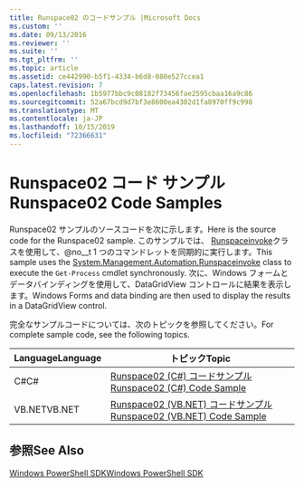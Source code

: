 ```yaml
---
title: Runspace02 のコードサンプル |Microsoft Docs
ms.custom: ''
ms.date: 09/13/2016
ms.reviewer: ''
ms.suite: ''
ms.tgt_pltfrm: ''
ms.topic: article
ms.assetid: ce442990-b5f1-4334-b6d8-080e527ccea1
caps.latest.revision: 7
ms.openlocfilehash: 1b5977bbc9c08182f73456fae2595cbaa16a9c86
ms.sourcegitcommit: 52a67bcd9d7bf3e8600ea4302d1fa8970ff9c998
ms.translationtype: MT
ms.contentlocale: ja-JP
ms.lasthandoff: 10/15/2019
ms.locfileid: "72366631"
---
```

# <a name="runspace02-code-samples"></a><span data-ttu-id="e6a8d-102">Runspace02 コード サンプル</span><span class="sxs-lookup"><span data-stu-id="e6a8d-102">Runspace02 Code Samples</span></span>

<span data-ttu-id="e6a8d-103">Runspace02 サンプルのソースコードを次に示します。</span><span class="sxs-lookup"><span data-stu-id="e6a8d-103">Here is the source code for the Runspace02 sample.</span></span> <span data-ttu-id="e6a8d-104">このサンプルでは、 [Runspaceinvoke](/dotnet/api/System.Management.Automation.RunspaceInvoke)クラスを使用して、@no__t 1 つのコマンドレットを同期的に実行します。</span><span class="sxs-lookup"><span data-stu-id="e6a8d-104">This sample uses the [System.Management.Automation.Runspaceinvoke](/dotnet/api/System.Management.Automation.RunspaceInvoke) class to execute the `Get-Process` cmdlet synchronously.</span></span> <span data-ttu-id="e6a8d-105">次に、Windows フォームとデータバインディングを使用して、DataGridView コントロールに結果を表示します。</span><span class="sxs-lookup"><span data-stu-id="e6a8d-105">Windows Forms and data binding are then used to display the results in a DataGridView control.</span></span>

<span data-ttu-id="e6a8d-106">完全なサンプルコードについては、次のトピックを参照してください。</span><span class="sxs-lookup"><span data-stu-id="e6a8d-106">For complete sample code, see the following topics.</span></span>

|<span data-ttu-id="e6a8d-107">Language</span><span class="sxs-lookup"><span data-stu-id="e6a8d-107">Language</span></span>|<span data-ttu-id="e6a8d-108">トピック</span><span class="sxs-lookup"><span data-stu-id="e6a8d-108">Topic</span></span>|
|--------------|-----------|
|<span data-ttu-id="e6a8d-109">C#</span><span class="sxs-lookup"><span data-stu-id="e6a8d-109">C#</span></span>|[<span data-ttu-id="e6a8d-110">Runspace02 (C#) コードサンプル</span><span class="sxs-lookup"><span data-stu-id="e6a8d-110">Runspace02 (C#) Code Sample</span></span>](./runspace02-csharp-code-sample.md)|
|<span data-ttu-id="e6a8d-111">VB.NET</span><span class="sxs-lookup"><span data-stu-id="e6a8d-111">VB.NET</span></span>|[<span data-ttu-id="e6a8d-112">Runspace02 (VB.NET) コードサンプル</span><span class="sxs-lookup"><span data-stu-id="e6a8d-112">Runspace02 (VB.NET) Code Sample</span></span>](./runspace02-vb-net-code-sample.md)|

## <a name="see-also"></a><span data-ttu-id="e6a8d-113">参照</span><span class="sxs-lookup"><span data-stu-id="e6a8d-113">See Also</span></span>

[<span data-ttu-id="e6a8d-114">Windows PowerShell SDK</span><span class="sxs-lookup"><span data-stu-id="e6a8d-114">Windows PowerShell SDK</span></span>](../windows-powershell-reference.md)